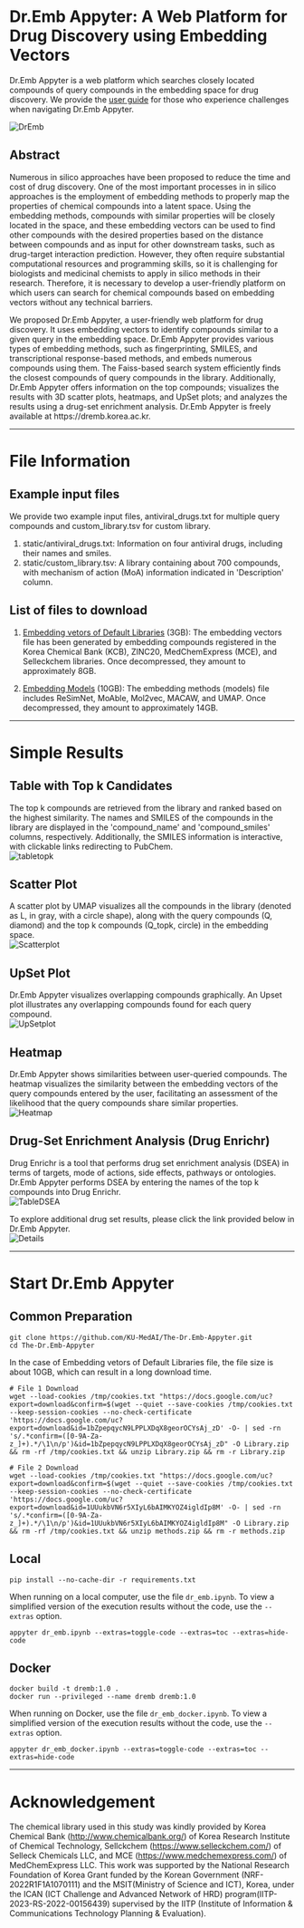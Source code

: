 # Dr.Emb Appyter: A Web Platform for Drug Discovery using Embedding Vectors

Dr.Emb Appyter is a web platform which searches closely located compounds of query compounds in the embedding space for drug discovery. 
We provide the <a href="https://drive.google.com/file/d/1_ljSSSSlcQ5HTlpctqH2Ks_WWTus-93v/view?usp=sharing" target="_blank" rel="noopener noreferrer">user guide</a> for those who experience challenges when navigating Dr.Emb Appyter.

![DrEmb](https://github.com/KU-MedAI/The-Dr.Emb-Appyter/assets/100034570/bff87d59-ddd5-4b0d-a432-8fe8eefda4d1)

## Abstract
<p> Numerous in silico approaches have been proposed to reduce the time and cost of drug discovery. One of the most important processes in in silico approaches is the employment of embedding methods to properly map the properties of chemical compounds into a latent space. Using the embedding methods, compounds with similar properties will be closely located in the space, and these embedding vectors can be used to find other compounds with the desired properties based on the distance between compounds and as input for other downstream tasks, such as drug-target interaction prediction. However, they often require substantial computational resources and programming skills, so it is challenging for biologists and medicinal chemists to apply in silico methods in their research. Therefore, it is necessary to develop a user-friendly platform on which users can search for chemical compounds based on embedding vectors without any technical barriers.</p>
<p> We proposed Dr.Emb Appyter, a user-friendly web platform for drug discovery. It uses embedding vectors to identify compounds similar to a given query in the embedding space. Dr.Emb Appyter provides various types of embedding methods, such as fingerprinting, SMILES, and transcriptional response-based methods, and embeds numerous compounds using them. The Faiss-based search system efficiently finds the closest compounds of query compounds in the library. Additionally, Dr.Emb Appyter offers information on the top compounds; visualizes the results with 3D scatter plots, heatmaps, and UpSet plots; and analyzes the results using a drug-set enrichment analysis. Dr.Emb Appyter is freely available at https://dremb.korea.ac.kr. </p>

------------

# File Information
## Example input files
We provide two example input files, antiviral_drugs.txt for multiple query compounds and custom_library.tsv for custom library. <br>
1. static/antiviral_drugs.txt: Information on four antiviral drugs, including their names and smiles. <br>
2. static/custom_library.tsv: A library containing about 700 compounds, with mechanism of action (MoA) information indicated in 'Description' column. <br>

## List of files to download
1. [Embedding vetors of Default Libraries](https://docs.google.com/uc?export=download&id=1bZpepqycN9LPPLXDqX8georOCYsAj_zD&confirm=t) (3GB): The embedding vectors file has been generated by embedding compounds registered in the Korea Chemical Bank (KCB), ZINC20, MedChemExpress (MCE), and Selleckchem libraries. Once decompressed, they amount to approximately 8GB.

2. [Embedding Models](https://docs.google.com/uc?export=download&id=1UUukbVN6r5XIyL6bAIMKYOZ4igldIp8M&confirm=t) (10GB): The embedding methods (models) file includes ReSimNet, MoAble, Mol2vec, MACAW, and UMAP. Once decompressed, they amount to approximately 14GB.
------------

# Simple Results
## Table with Top k Candidates
The top k compounds are retrieved from the library and ranked based on the highest similarity. The names and SMILES of the compounds in the library are displayed in the 'compound_name' and 'compound_smiles' columns, respectively. Additionally, the SMILES information is interactive, with clickable links redirecting to PubChem. <br>
![tabletopk](https://github.com/KU-MedAI/The-Dr.Emb-Appyter/assets/100034570/7e2555c0-0471-406f-b948-2196b925e0c5)

## Scatter Plot
A scatter plot by UMAP visualizes all the compounds in the library (denoted as L, in gray, with a circle shape), along with the query compounds (Q, diamond) and the top k compounds (Q_topk, circle) in the embedding space. <br>
![Scatterplot](https://github.com/KU-MedAI/The-Dr.Emb-Appyter/assets/100034570/24ba0eaa-28aa-4534-bf2a-84de85eb08ea)

## UpSet Plot
Dr.Emb Appyter visualizes overlapping compounds graphically. An Upset plot illustrates any overlapping compounds found for each query compound. <br>
![UpSetplot](https://github.com/KU-MedAI/The-Dr.Emb-Appyter/assets/100034570/0a651d38-bfd0-4581-80cc-bb0ad934f6e7)

## Heatmap
Dr.Emb Appyter shows similarities between user-queried compounds. The heatmap visualizes the similarity between the embedding vectors of the query compounds entered by the user, facilitating an assessment of the likelihood that the query compounds share similar properties. <br>
![Heatmap](https://github.com/KU-MedAI/The-Dr.Emb-Appyter/assets/100034570/7a3ada33-30b8-4a68-8f6a-1fec902342f7)


## Drug-Set Enrichment Analysis (Drug Enrichr)
Drug Enrichr is a tool that performs drug set enrichment analysis (DSEA) in terms of targets, mode of actions, side effects, pathways or ontologies. Dr.Emb Appyter performs DSEA by entering the names of the top k compounds into Drug Enrichr. <br>
![TableDSEA](https://github.com/KU-MedAI/The-Dr.Emb-Appyter/assets/100034570/8d971b72-8fb9-4eba-ab20-5afbf82943cd)

To explore additional drug set results, please click the link provided below in Dr.Emb Appyter. <br>
![Details](https://github.com/KU-MedAI/The-Dr.Emb-Appyter/assets/100034570/5b8c8efa-3177-4747-88a3-bb000a9c3838)

------------

# Start Dr.Emb Appyter
## Common Preparation
``` {bash}
git clone https://github.com/KU-MedAI/The-Dr.Emb-Appyter.git
cd The-Dr.Emb-Appyter
```
In the case of Embedding vetors of Default Libraries file, the file size is about 10GB, which can result in a long download time.
``` {bash}
# File 1 Download
wget --load-cookies /tmp/cookies.txt "https://docs.google.com/uc?export=download&confirm=$(wget --quiet --save-cookies /tmp/cookies.txt --keep-session-cookies --no-check-certificate 'https://docs.google.com/uc?export=download&id=1bZpepqycN9LPPLXDqX8georOCYsAj_zD' -O- | sed -rn 's/.*confirm=([0-9A-Za-z_]+).*/\1\n/p')&id=1bZpepqycN9LPPLXDqX8georOCYsAj_zD" -O Library.zip && rm -rf /tmp/cookies.txt && unzip Library.zip && rm -r Library.zip

# File 2 Download
wget --load-cookies /tmp/cookies.txt "https://docs.google.com/uc?export=download&confirm=$(wget --quiet --save-cookies /tmp/cookies.txt --keep-session-cookies --no-check-certificate 'https://docs.google.com/uc?export=download&id=1UUukbVN6r5XIyL6bAIMKYOZ4igldIp8M' -O- | sed -rn 's/.*confirm=([0-9A-Za-z_]+).*/\1\n/p')&id=1UUukbVN6r5XIyL6bAIMKYOZ4igldIp8M" -O Library.zip && rm -rf /tmp/cookies.txt && unzip methods.zip && rm -r methods.zip
```

## Local
    pip install --no-cache-dir -r requirements.txt
When running on a local computer, use the file `dr_emb.ipynb`. To view a simplified version of the execution results without the code, use the `--extras` option.
``` {bash}
appyter dr_emb.ipynb --extras=toggle-code --extras=toc --extras=hide-code
```

## Docker
    docker build -t dremb:1.0 .
    docker run --privileged --name dremb dremb:1.0
When running on Docker, use the file `dr_emb_docker.ipynb`. To view a simplified version of the execution results without the code, use the `--extras` option.
``` {bash}
appyter dr_emb_docker.ipynb --extras=toggle-code --extras=toc --extras=hide-code
```

------------

# Acknowledgement
The chemical library used in this study was kindly provided by Korea Chemical Bank (http://www.chemicalbank.org/) of Korea Research Institute of Chemical Technology, Sellckchem (https://www.selleckchem.com/) of Selleck Chemicals LLC, and MCE (https://www.medchemexpress.com/) of MedChemExpress LLC.
This work was supported by the National Research Foundation of Korea Grant funded by the Korean Government (NRF-2022R1F1A1070111) and the MSIT(Ministry of Science and ICT), Korea, under the ICAN (ICT Challenge and Advanced Network of HRD) program(IITP-2023-RS-2022-00156439) supervised by the IITP (Institute of Information & Communications Technology Planning & Evaluation).